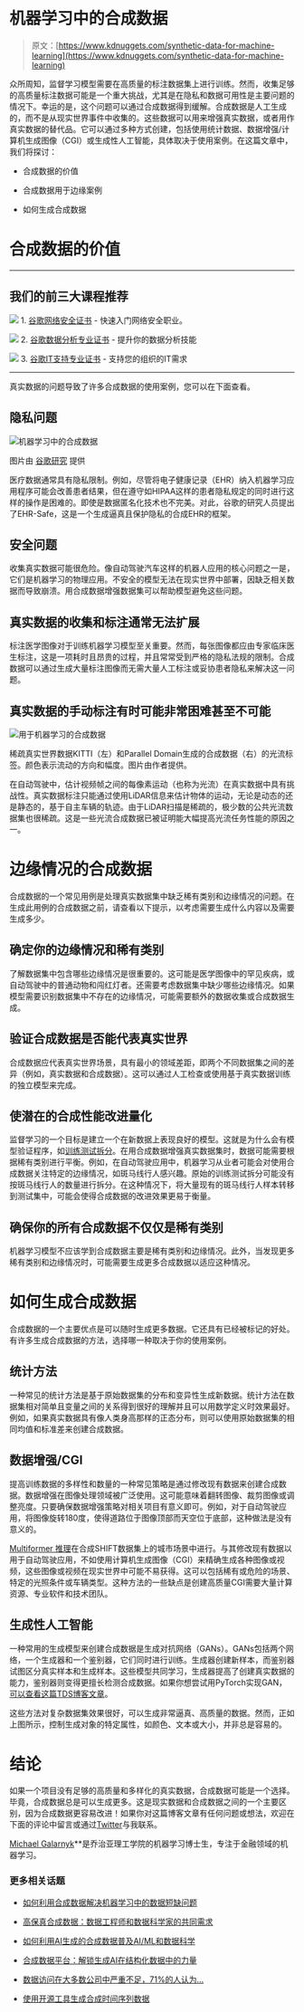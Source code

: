 # 机器学习中的合成数据

> 原文：[https://www.kdnuggets.com/synthetic-data-for-machine-learning](https://www.kdnuggets.com/synthetic-data-for-machine-learning)

众所周知，监督学习模型需要在高质量的标注数据集上进行训练。然而，收集足够的高质量标注数据可能是一个重大挑战，尤其是在隐私和数据可用性是主要问题的情况下。幸运的是，这个问题可以通过合成数据得到缓解。合成数据是人工生成的，而不是从现实世界事件中收集的。这些数据可以用来增强真实数据，或者用作真实数据的替代品。它可以通过多种方式创建，包括使用统计数据、数据增强/计算机生成图像（CGI）或生成性人工智能，具体取决于使用案例。在这篇文章中，我们将探讨：

+   合成数据的价值

+   合成数据用于边缘案例

+   如何生成合成数据

# 合成数据的价值

* * *

## 我们的前三大课程推荐

![](../Images/0244c01ba9267c002ef39d4907e0b8fb.png) 1\. [谷歌网络安全证书](https://www.kdnuggets.com/google-cybersecurity) - 快速入门网络安全职业。

![](../Images/e225c49c3c91745821c8c0368bf04711.png) 2\. [谷歌数据分析专业证书](https://www.kdnuggets.com/google-data-analytics) - 提升你的数据分析技能

![](../Images/0244c01ba9267c002ef39d4907e0b8fb.png) 3\. [谷歌IT支持专业证书](https://www.kdnuggets.com/google-itsupport) - 支持您的组织的IT需求

* * *

真实数据的问题导致了许多合成数据的使用案例，您可以在下面查看。

## 隐私问题

![机器学习中的合成数据](../Images/2a83944dc98e967df1d2c191d1c715e5.png)

图片由 [谷歌研究](https://blog.research.google/2022/12/ehr-safe-generating-high-fidelity-and.html) 提供

医疗数据通常具有隐私限制。例如，尽管将电子健康记录（EHR）纳入机器学习应用程序可能会改善患者结果，但在遵守如HIPAA这样的患者隐私规定的同时进行这样的操作是困难的。即使是数据匿名化技术也不完美。对此，谷歌的研究人员提出了EHR-Safe，这是一个生成逼真且保护隐私的合成EHR的框架。

## 安全问题

收集真实数据可能很危险。像自动驾驶汽车这样的机器人应用的核心问题之一是，它们是机器学习的物理应用。不安全的模型无法在现实世界中部署，因缺乏相关数据而导致崩溃。用合成数据增强数据集可以帮助模型避免这些问题。

## 真实数据的收集和标注通常无法扩展

标注医学图像对于训练机器学习模型至关重要。然而，每张图像都应由专家临床医生标注，这是一项耗时且昂贵的过程，并且常常受到严格的隐私法规的限制。合成数据可以通过生成大量标注图像而无需大量人工标注或妥协患者隐私来解决这一问题。

## 真实数据的手动标注有时可能非常困难甚至不可能

![用于机器学习的合成数据](../Images/9e3c491863b9a07d56816cf123a5c9b1.png)

稀疏真实世界数据KITTI（左）和Parallel Domain生成的合成数据（右）的光流标签。颜色表示流动的方向和幅度。图片由作者提供。

在自动驾驶中，估计视频帧之间的每像素运动（也称为光流）在真实数据中具有挑战性。真实数据标注只能通过使用LiDAR信息来估计物体的运动，无论是动态的还是静态的，基于自主车辆的轨迹。由于LiDAR扫描是稀疏的，极少数的公共光流数据集也很稀疏。这是一些光流合成数据已被证明能大幅提高光流任务性能的原因之一。

# 边缘情况的合成数据

合成数据的一个常见用例是处理真实数据集中缺乏稀有类别和边缘情况的问题。在生成此用例的合成数据之前，请查看以下提示，以考虑需要生成什么内容以及需要生成多少。

## 确定你的边缘情况和稀有类别

了解数据集中包含哪些边缘情况是很重要的。这可能是医学图像中的罕见疾病，或自动驾驶中的普通动物和闯红灯者。还需要考虑数据集中缺少哪些边缘情况。如果模型需要识别数据集中不存在的边缘情况，可能需要额外的数据收集或合成数据生成。

## 验证合成数据是否能代表真实世界

合成数据应代表真实世界场景，具有最小的领域差距，即两个不同数据集之间的差异（例如，真实数据和合成数据）。这可以通过人工检查或使用基于真实数据训练的独立模型来完成。

## 使潜在的合成性能改进量化

监督学习的一个目标是建立一个在新数据上表现良好的模型。这就是为什么会有模型验证程序，如[训练测试拆分](https://builtin.com/data-science/train-test-split)。在用合成数据增强真实数据集时，数据可能需要根据稀有类别进行平衡。例如，在自动驾驶应用中，机器学习从业者可能会对使用合成数据关注特定的边缘情况，如斑马线行人感兴趣。原始的训练测试拆分可能没有按斑马线行人的数量进行拆分。在这种情况下，将大量现有的斑马线行人样本转移到测试集中，可能会使得合成数据的改进效果更易于衡量。

## 确保你的所有合成数据不仅仅是稀有类别

机器学习模型不应该学到合成数据主要是稀有类别和边缘情况。此外，当发现更多稀有类别和边缘情况时，可能需要生成更多合成数据以适应这种情况。

# 如何生成合成数据

合成数据的一个主要优点是可以随时生成更多数据。它还具有已经被标记的好处。有许多生成合成数据的方法，选择哪一种取决于你的使用案例。

## 统计方法

一种常见的统计方法是基于原始数据集的分布和变异性生成新数据。统计方法在数据集相对简单且变量之间的关系得到很好的理解并且可以用数学定义时效果最好。例如，如果真实数据具有像人类身高那样的正态分布，则可以使用原始数据集的相同均值和标准差来创建合成数据。

## 数据增强/CGI

提高训练数据的多样性和数量的一种常见策略是通过修改现有数据来创建合成数据。数据增强在图像处理领域被广泛使用。这可能意味着翻转图像、裁剪图像或调整亮度。只要确保数据增强策略对相关项目有意义即可。例如，对于自动驾驶应用，将图像旋转180度，使得道路位于图像顶部而天空位于底部，这种做法是没有意义的。

[Multiformer 推理](https://natecibik.medium.com/multiformer-51b81df826b7)在合成SHIFT数据集上的城市场景中进行。与其修改现有数据以用于自动驾驶应用，不如使用计算机生成图像（CGI）来精确生成各种图像或视频，这些图像或视频在现实世界中可能不易获得。这可以包括稀有或危险的场景、特定的光照条件或车辆类型。这种方法的一些缺点是创建高质量CGI需要大量计算资源、专业软件和技术团队。

## 生成性人工智能

一种常用的生成模型来创建合成数据是生成对抗网络（GANs）。GANs包括两个网络，一个生成器和一个鉴别器，它们同时进行训练。生成器创建新样本，而鉴别器试图区分真实样本和生成样本。这些模型共同学习，生成器提高了创建真实数据的能力，鉴别器则变得更擅长检测合成数据。如果你想尝试用PyTorch实现GAN，[可以查看这篇TDS博客文章](https://towardsdatascience.com/generative-ai-synthetic-data-generation-with-gans-using-pytorch-2e4dde8a17dd)。

这些方法对复杂数据集效果很好，可以生成非常逼真、高质量的数据。然而，正如上图所示，控制生成对象的特定属性，如颜色、文本或大小，并非总是容易的。

# 结论

如果一个项目没有足够的高质量和多样化的真实数据，合成数据可能是一个选择。毕竟，合成数据总是可以生成更多。这是现实数据和合成数据之间的一个主要区别，因为合成数据更容易改进！如果你对这篇博客文章有任何问题或想法，欢迎在下面的评论中留言或通过[Twitter](https://twitter.com/GalarnykMichael)与我联系。

**[](https://www.linkedin.com/in/michaelgalarnyk/)**[Michael Galarnyk](https://www.linkedin.com/in/michaelgalarnyk/)**是乔治亚理工学院的机器学习博士生，专注于金融领域的机器学习。

### 更多相关话题

+   [如何利用合成数据解决机器学习中的数据短缺问题](https://www.kdnuggets.com/2022/03/synthetic-data-overcome-data-shortages-machine-learning-model-training.html)

+   [高保真合成数据：数据工程师和数据科学家的共同需求](https://www.kdnuggets.com/2022/tonic-high-fidelity-synthetic-data-engineers-scientists-alike.html)

+   [如何利用AI生成的合成数据普及AI/ML和数据科学](https://www.kdnuggets.com/2022/11/mostly-ai-democratize-aiml-data-science-aigenerated-synthetic-data.html)

+   [合成数据平台：解锁生成AI在结构化数据中的力量](https://www.kdnuggets.com/2023/07/synthetic-data-platforms-unlocking-power-generative-ai-structured-data.html)

+   [数据访问在大多数公司中严重不足，71%的人认为…](https://www.kdnuggets.com/2023/07/mostly-data-access-severely-lacking-synthetic-data-help.html)

+   [使用开源工具生成合成时间序列数据](https://www.kdnuggets.com/2022/06/generate-synthetic-timeseries-data-opensource-tools.html)
